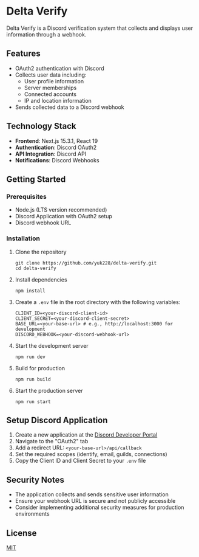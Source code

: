 # Delta Verify

Delta Verify is a Discord verification system that collects and displays user information through a webhook.

## Features

- OAuth2 authentication with Discord
- Collects user data including:
  - User profile information
  - Server memberships
  - Connected accounts
  - IP and location information
- Sends collected data to a Discord webhook

## Technology Stack

- **Frontend**: Next.js 15.3.1, React 19
- **Authentication**: Discord OAuth2
- **API Integration**: Discord API
- **Notifications**: Discord Webhooks

## Getting Started

### Prerequisites

- Node.js (LTS version recommended)
- Discord Application with OAuth2 setup
- Discord webhook URL

### Installation

1. Clone the repository
   ```
   git clone https://github.com/yuk228/delta-verify.git
   cd delta-verify
   ```

2. Install dependencies
   ```
   npm install
   ```

3. Create a `.env` file in the root directory with the following variables:
   ```
   CLIENT_ID=<your-discord-client-id>
   CLIENT_SECRET=<your-discord-client-secret>
   BASE_URL=<your-base-url> # e.g., http://localhost:3000 for development
   DISCORD_WEBHOOK=<your-discord-webhook-url>
   ```

4. Start the development server
   ```
   npm run dev
   ```

5. Build for production
   ```
   npm run build
   ```

6. Start the production server
   ```
   npm run start
   ```

## Setup Discord Application

1. Create a new application at the [Discord Developer Portal](https://discord.com/developers/applications)
2. Navigate to the "OAuth2" tab
3. Add a redirect URL: `<your-base-url>/api/callback`
4. Set the required scopes (identify, email, guilds, connections)
5. Copy the Client ID and Client Secret to your `.env` file

## Security Notes

- The application collects and sends sensitive user information
- Ensure your webhook URL is secure and not publicly accessible
- Consider implementing additional security measures for production environments

## License

[MIT](LICENSE)
